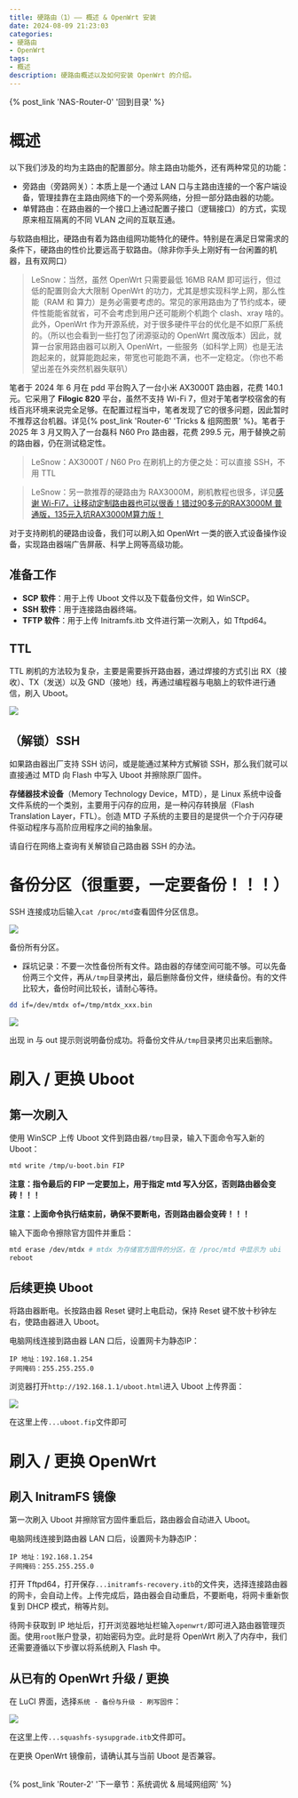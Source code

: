```yaml
---
title: 硬路由（1）—— 概述 & OpenWrt 安装
date: 2024-08-09 21:23:03
categories:
- 硬路由
- OpenWrt
tags:
- 概述
description: 硬路由概述以及如何安装 OpenWrt 的介绍。
---
```


{% post_link 'NAS-Router-0' '回到目录' %}
<br/>

# 概述

以下我们涉及的均为主路由的配置部分。除主路由功能外，还有两种常见的功能：

- 旁路由（旁路网关）：本质上是一个通过 LAN 口与主路由连接的一个客户端设备，管理挂靠在主路由网络下的一个旁系网络，分担一部分路由器的功能。
- 单臂路由：在路由器的一个接口上通过配置子接口（逻辑接口）的方式，实现原来相互隔离的不同 VLAN 之间的互联互通。

与软路由相比，硬路由有着为路由组网功能特化的硬件。特别是在满足日常需求的条件下，硬路由的性价比要远高于软路由。（除非你手头上刚好有一台闲置的机器，且有双网口）

> LeSnow：当然，虽然 OpenWrt 只需要最低 16MB RAM 即可运行，但过低的配置则会大大限制 OpenWrt 的功力，尤其是想实现科学上网，那么性能（RAM 和 算力）是务必需要考虑的。常见的家用路由为了节约成本，硬件性能能省就省，可不会考虑到用户还可能刷个机跑个 clash、xray 啥的。此外，OpenWrt 作为开源系统，对于很多硬件平台的优化是不如原厂系统的。（所以也会看到一些打包了闭源驱动的 OpenWrt 魔改版本）因此，就算一台家用路由器可以刷入 OpenWrt，一些服务（如科学上网）也是无法跑起来的，就算能跑起来，带宽也可能跑不满，也不一定稳定。（你也不希望出差在外突然机器失联叭）

笔者于 2024 年 6 月在 pdd 平台购入了一台小米 AX3000T 路由器，花费 140.1 元。它采用了 **Filogic 820** 平台，虽然不支持 Wi-Fi 7，但对于笔者学校宿舍的有线百兆环境来说完全足够。在配置过程当中，笔者发现了它的很多问题，因此暂时不推荐这台机器。详见{% post_link 'Router-6' 'Tricks & 组网图景' %}。笔者于 2025 年 3 月又购入了一台磊科 N60 Pro 路由器，花费 299.5 元，用于替换之前的路由器，仍在测试稳定性。

> LeSnow：AX3000T / N60 Pro 在刷机上的方便之处：可以直接 SSH，不用 TTL

> LeSnow：另一款推荐的硬路由为 RAX3000M，刷机教程也很多，详见[感谢 Wi-Fi7，让移动定制路由器也可以很香！错过90多元的RAX3000M 普通版，135元入坑RAX3000M算力版！](https://post.smzdm.com/p/apmozp4w/ "感谢 Wi-Fi7，让移动定制路由器也可以很香！错过90多元的RAX3000M 普通版，135元入坑RAX3000M算力版！")

对于支持刷机的硬路由设备，我们可以刷入如 OpenWrt 一类的嵌入式设备操作设备，实现路由器端广告屏蔽、科学上网等高级功能。

## 准备工作

- **SCP 软件**：用于上传 Uboot 文件以及下载备份文件，如 WinSCP。
- **SSH 软件**：用于连接路由器终端。
- **TFTP 软件**：用于上传 Initramfs.itb 文件进行第一次刷入，如 Tftpd64。

## TTL

TTL 刷机的方法较为复杂，主要是需要拆开路由器，通过焊接的方式引出 RX（接收）、TX（发送）以及 GND（接地）线，再通过编程器与电脑上的软件进行通信，刷入 Uboot。

![](Router-1/image_BZ-l7jczTx.png)

## （解锁）SSH

如果路由器出厂支持 SSH 访问，或是能通过某种方式解锁 SSH，那么我们就可以直接通过 MTD 向 Flash 中写入 Uboot 并擦除原厂固件。

**存储器技术设备**（Memory Technology Device，MTD），是 Linux 系统中设备文件系统的一个类别，主要用于闪存的应用，是一种闪存转换层（Flash Translation Layer，FTL）。创造 MTD 子系统的主要目的是提供一个介于闪存硬件驱动程序与高阶应用程序之间的抽象层。

请自行在网络上查询有关解锁自己路由器 SSH 的办法。

# 备份分区（很重要，一定要备份！！！）

SSH 连接成功后输入`cat /proc/mtd`查看固件分区信息。

![](Router-1/image_3eZIe0yBan.png)

备份所有分区。

- 踩坑记录：不要一次性备份所有文件。路由器的存储空间可能不够。可以先备份两三个文件，再从`/tmp`目录拷出，最后删除备份文件，继续备份。有的文件比较大，备份时间比较长，请耐心等待。

```bash 
dd if=/dev/mtdx of=/tmp/mtdx_xxx.bin
```

![](Router-1/image_LDjYONB-on.png)

出现 in 与 out 提示则说明备份成功。将备份文件从`/tmp`目录拷贝出来后删除。

# 刷入 / 更换 Uboot

## 第一次刷入

使用 WinSCP 上传 Uboot 文件到路由器`/tmp`目录，输入下面命令写入新的 Uboot：

```bash 
mtd write /tmp/u-boot.bin FIP
```


**注意：指令最后的 FIP 一定要加上，用于指定 mtd 写入分区，否则路由器会变砖！！！**

**注意：上面命令执行结束前，确保不要断电，否则路由器会变砖！！！**

输入下面命令擦除官方固件并重启：

```bash 
mtd erase /dev/mtdx # mtdx 为存储官方固件的分区，在 /proc/mtd 中显示为 ubi
reboot
```


## 后续更换 Uboot

将路由器断电。长按路由器 Reset 键时上电启动，保持 Reset 键不放十秒钟左右，使路由器进入 Uboot。

电脑网线连接到路由器 LAN 口后，设置网卡为静态IP：

```text 
IP 地址：192.168.1.254
子网掩码：255.255.255.0
```


浏览器打开`http://192.168.1.1/uboot.html`进入 Uboot 上传界面：

![](Router-1/image_rtSPMrftg0.png)

在这里上传`...uboot.fip`文件即可

# 刷入 / 更换 OpenWrt

## 刷入 InitramFS 镜像

第一次刷入 Uboot 并擦除官方固件重启后，路由器会自动进入 Uboot。

电脑网线连接到路由器 LAN 口后，设置网卡为静态IP：

```text 
IP 地址：192.168.1.254
子网掩码：255.255.255.0
```


打开 Tftpd64，打开保存`...initramfs-recovery.itb`的文件夹，选择连接路由器的网卡，会自动上传。上传完成后，路由器会自动重启，不要断电，将网卡重新恢复到 DHCP 模式，稍等片刻。

待网卡获取到 IP 地址后，打开浏览器地址栏输入`openwrt/`即可进入路由器管理页面。使用`root`账户登录，初始密码为空。此时是将 OpenWrt 刷入了内存中，我们还需要遵循以下步骤以将系统刷入 Flash 中。

## 从已有的 OpenWrt 升级 / 更换

在 LuCI 界面，选择`系统 - 备份与升级 - 刷写固件`：

![](Router-1/image_O7QzZarS5D.png)

在这里上传`...squashfs-sysupgrade.itb`文件即可。

在更换 OpenWrt 镜像前，请确认其与当前 Uboot 是否兼容。

<br/>
{% post_link 'Router-2' '下一章节：系统调优 & 局域网组网' %}

